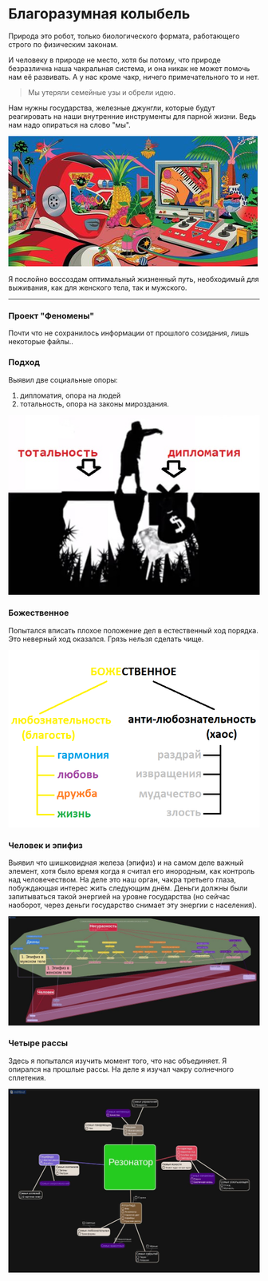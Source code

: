 # Благоразумная колыбель

Природа это робот, только биологического формата, работающего строго по физическим законам. 

И человеку в природе не место, хотя бы потому, что природе безразлична наша чакральная система, и она никак не может помочь нам её развивать. А у нас кроме чакр, ничего примечательного то и нет. 

> Мы утеряли семейные узы и обрели идею.

Нам нужны государства, железные джунгли, которые будут реагировать на наши внутренние инструменты для парной жизни. Ведь нам надо опираться на слово "мы".

![](../../Картинки/program.jpg)

Я послойно воссоздам оптимальный жизненный путь, необходимый для выживания, как для женского тела, так и мужского. 

---------------------------

### Проект "Феномены"

Почти что не сохранилось информации от прошлого созидания, лишь некоторые файлы..

### Подход

Выявил две социальные опоры:
1. дипломатия, опора на людей
2. тотальность, опора на законы мироздания.

![](./Подход.jpg)

### Божественное

Попытался вписать плохое положение дел в естественный ход порядка. Это неверный ход оказался. Грязь нельзя сделать чище.

![](./Божественное.png)

### Человек и эпифиз

Выявил что шишковидная железа (эпифиз) и на самом деле важный элемент, хотя было время когда я считал его инородным, как контроль над человечеством. На деле это наш орган, чакра третьего глаза, побуждающая интерес жить следующим днём. Деньги должны были запитываться такой энергией на уровне государства (но сейчас наоборот, через деньги государство снимает эту энергии с населения). 

![](./Человек%20и%20эпифиз.jpg)

### Четыре рассы

Здесь я попытался изучить момент того, что нас объединяет. Я опирался на прошлые рассы. На деле я изучал чакру солнечного сплетения.

![](./Четыре%20рассы.jpg)
